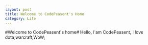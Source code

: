 ```yaml
---
layout: post
title: Welcome to CodePeasent's Home
category: Life
---
```

#Welcome to CodePeasent's home#
Hello, I'am CodePeasent, I love dota,warcraft,WoW;